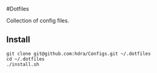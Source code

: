#Dotfiles

Collection of config files.

## Install

    git clone git@github.com:hdra/Configs.git ~/.dotfiles
    cd ~/.dotfiles
    ./install.sh

